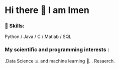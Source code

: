 # Hi there 👋 I am Imen
### 🔭 Skills: 
Python / Java / C / Matlab / SQL
### My scientific and programming interests :
  .Data Science 📊 and machine learning 🤖.
  . Resaerch. 



